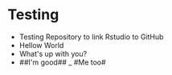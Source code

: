 # Testing
- Testing Repository to link Rstudio to GitHub
- Hellow World
- What's up with you?
- ##I'm good##
_ #Me too#
  
